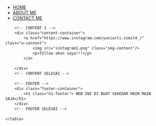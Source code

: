 <!DOCTYPE html>
<html>
<head>
    <title>NIAR</title>
    <link rel="stylesheet" href="style.css"/>
<body>
    <div class="container">
    <table>
        <!-- NAVIGATION BAR -->
        <div class="navbar-container">
            <ul class="ul-navbar">
                <li class="li-navbar">
                    <a href= "#" class="a-navbar">HOME</a>
                </li>
                <li class="li-navbar">
                    <a href="about.html" class="a-navbar">ABOUT ME</a>
                </li>
                <li class="li-navbar">
                    <a href="contact.html" class="a-navbar">CONTACT ME</a>
                </li>
            </ul>
        </div>
        <!-- NAVIGATION BAR SELESAI -->
        
        <!-- CONTENT 1 -->
        <div class="content-container">
            <a href="https://www.instagram.com/yuniarti.ssmit4_/" class="a-content">
                <img src="instagram1.png" class="img-content"/>
                <p>follow akun saya!!!</p>
            </a>
            
        </div>
        <!-- CONTENT SELESAI -->

        <!-- FOOTER -->
        <div class="footer-container">
            <h1 class="h1-footer"> WEB INI DI BUAT SEKEDAR MAIN MAIN SAJA</h1>
        </div>
        <!-- FOOTER SELESAI -->

    </table>
</div>
</body>
</head>
</html>

